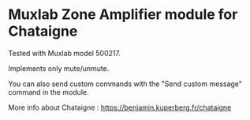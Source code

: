 # Muxlab Zone Amplifier module for Chataigne

Tested with Muxlab model 500217.

Implements only mute/unmute.

You can also send custom commands with the "Send custom message" command in the module.

More info about Chataigne : https://benjamin.kuperberg.fr/chataigne
